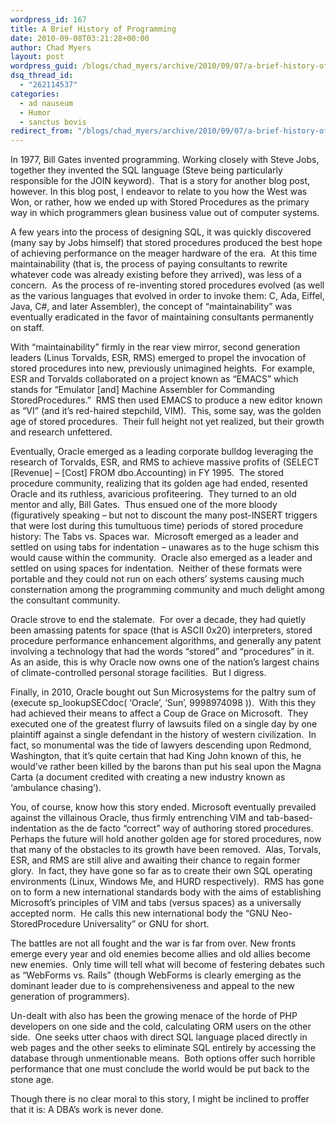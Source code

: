 ```yaml
---
wordpress_id: 167
title: A Brief History of Programming
date: 2010-09-08T03:21:28+00:00
author: Chad Myers
layout: post
wordpress_guid: /blogs/chad_myers/archive/2010/09/07/a-brief-history-of-programming.aspx
dsq_thread_id:
  - "262114537"
categories:
  - ad nauseum
  - Humor
  - sanctus bovis
redirect_from: "/blogs/chad_myers/archive/2010/09/07/a-brief-history-of-programming.aspx/"
---
```

In 1977, Bill Gates invented programming. Working closely with Steve Jobs, together they invented the SQL language (Steve being particularly responsible for the JOIN keyword).&#160; That is a story for another blog post, however. In this blog post, I endeavor to relate to you how the West was Won, or rather, how we ended up with Stored Procedures as the primary way in which programmers glean business value out of computer systems.

A few years into the process of designing SQL, it was quickly discovered (many say by Jobs himself) that stored procedures produced the best hope of achieving performance on the meager hardware of the era.&#160; At this time maintainability (that is, the process of paying consultants to rewrite whatever code was already existing before they arrived), was less of a concern.&#160; As the process of re-inventing stored procedures evolved (as well as the various languages that evolved in order to invoke them: C, Ada, Eiffel, Java, C#, and later Assembler), the concept of “maintainability” was eventually eradicated in the favor of maintaining consultants permanently on staff.&#160; 

With “maintainability” firmly in the rear view mirror, second generation leaders (Linus Torvalds, ESR, RMS) emerged to propel the invocation of stored procedures into new, previously unimagined heights.&#160; For example, ESR and Torvalds collaborated on a project known as “EMACS” which stands for “Emulator [and] Machine Assembler for Commanding StoredProcedures.”&#160; RMS then used EMACS to produce a new editor known as “VI” (and it’s red-haired stepchild, VIM).&#160; This, some say, was the golden age of stored procedures.&#160; Their full height not yet realized, but their growth and research unfettered.

Eventually, Oracle emerged as a leading corporate bulldog leveraging the research of Torvalds, ESR, and RMS to achieve massive profits of (SELECT [Revenue] &#8211; [Cost] FROM dbo.Accounting) in FY 1995.&#160; The stored procedure community, realizing that its golden age had ended, resented Oracle and its ruthless, avaricious profiteering.&#160; They turned to an old mentor and ally, Bill Gates.&#160; Thus ensued one of the more bloody (figuratively speaking – but not to discount the many post-INSERT triggers that were lost during this tumultuous time) periods of stored procedure history: The Tabs vs. Spaces war.&#160; Microsoft emerged as a leader and settled on using tabs for indentation – unawares as to the huge schism this would cause within the community.&#160; Oracle also emerged as a leader and settled on using spaces for indentation.&#160; Neither of these formats were portable and they could not run on each others’ systems causing much consternation among the programming community and much delight among the consultant community.&#160; 

Oracle strove to end the stalemate.&#160; For over a decade, they had quietly been amassing patents for space (that is ASCII 0x20) interpreters, stored procedure performance enhancement algorithms, and generally any patent involving a technology that had the words “stored” and “procedures” in it.&#160; As an aside, this is why Oracle now owns one of the nation’s largest chains of climate-controlled personal storage facilities.&#160; But I digress.&#160; 

Finally, in 2010, Oracle bought out Sun Microsystems for the paltry sum of (execute sp_lookupSECdoc( ‘Oracle’, ‘Sun’, 9998974098 )).&#160; With this they had achieved their means to affect a Coup de Grace on Microsoft.&#160; They executed one of the greatest flurry of lawsuits filed on a single day by one plaintiff against a single defendant in the history of western civilization.&#160; In fact, so monumental was the tide of lawyers descending upon Redmond, Washington, that it’s quite certain that had King John known of this, he would’ve rather been killed by the barons than put his seal upon the Magna Carta (a document credited with creating a new industry known as ‘ambulance chasing’).

You, of course, know how this story ended. Microsoft eventually prevailed against the villainous Oracle, thus firmly entrenching VIM and tab-based-indentation as the de facto “correct” way of authoring stored procedures.&#160; Perhaps the future will hold another golden age for stored procedures, now that many of the obstacles to its growth have been removed.&#160; Alas, Torvals, ESR, and RMS are still alive and awaiting their chance to regain former glory.&#160; In fact, they have gone so far as to create their own SQL operating environments (Linux, Windows Me, and HURD respectively).&#160; RMS has gone on to form a new international standards body with the aims of establishing Microsoft’s principles of VIM and tabs (versus spaces) as a universally accepted norm.&#160; He calls this new international body the “GNU Neo-StoredProcedure Universality” or GNU for short.

The battles are not all fought and the war is far from over. New fronts emerge every year and old enemies become allies and old allies become new enemies.&#160; Only time will tell what will become of festering debates such as “WebForms vs. Rails” (though WebForms is clearly emerging as the dominant leader due to is comprehensiveness and appeal to the new generation of programmers).

Un-dealt with also has been the growing menace of the horde of PHP developers on one side and the cold, calculating ORM users on the other side.&#160; One seeks utter chaos with direct SQL language placed directly in web pages and the other seeks to eliminate SQL entirely by accessing the database through unmentionable means.&#160; Both options offer such horrible performance that one must conclude the world would be put back to the stone age.&#160; 

Though there is no clear moral to this story, I might be inclined to proffer that it is: A DBA’s work is never done.
